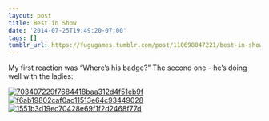 ```yaml
---
layout: post
title: Best in Show
date: '2014-07-25T19:49:20-07:00'
tags: []
tumblr_url: https://fugugames.tumblr.com/post/110698047221/best-in-show
---
```

My first reaction was “Where’s his badge?” The second one - he’s doing well with the ladies:

[![703407229f7684418baa312d4f51eb9f](http://itshardtofondlepenguins.com/wp-content/uploads/2014/07/703407229f7684418baa312d4f51eb9f.jpg)](http://itshardtofondlepenguins.com/wp-content/uploads/2014/07/703407229f7684418baa312d4f51eb9f.jpg)[![f6ab19802caf0ac11513e64c93449028](http://itshardtofondlepenguins.com/wp-content/uploads/2014/07/f6ab19802caf0ac11513e64c93449028.jpg)](http://itshardtofondlepenguins.com/wp-content/uploads/2014/07/f6ab19802caf0ac11513e64c93449028.jpg)[![1551b3d19ec70428e69f1f2d2468f77d](http://itshardtofondlepenguins.com/wp-content/uploads/2014/07/1551b3d19ec70428e69f1f2d2468f77d.jpg)](http://itshardtofondlepenguins.com/wp-content/uploads/2014/07/1551b3d19ec70428e69f1f2d2468f77d.jpg)

